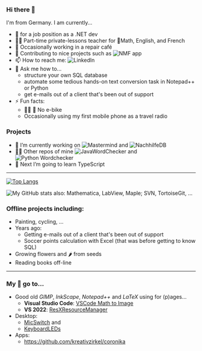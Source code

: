 ### Hi there 👋

<!--
**DGrothe-PhD/DGrothe-PhD** is a ✨ _special_ ✨ repository because its `README.md` (this file) appears on your GitHub profile.

Here are some ideas to get you started:
-->
I'm from Germany. I am currently...
- 🔎 for a job position as a .NET dev
- 👩‍🏫 Part-time private-lessons teacher for 📐Math, English, and French
- 🔧 Occasionally working in a repair café
- 🔧 Contributing to nice projects such as ![NMF app](https://github.com/NMF-earth/nmf-app)
- 📫 How to reach me: ![LinkedIn](https://www.linkedin.com/in/daniela-grothe-743ab8235/)
- 💬 Ask me how to...
  - structure your own SQL database
  - automate some tedious hands-on text conversion task in Notepad++ or Python
  - get e-mails out of a client that's been out of support
- ⚡ Fun facts:
     - 🚴‍♀️ 🚞 No e-bike
     - Occasionally using my first mobile phone as a travel radio

### Projects
- 🔭 I’m currently working on ![Mastermind](https://github.com/DGrothe-PhD/Mastermind) and ![NachhilfeDB](https://github.com/DGrothe-PhD/NachhilfeDB)
- 👩‍💻 Other repos of mine  ![JavaWordChecker](https://github.com/DGrothe-PhD/WordCheckerJava) and ![Python Wordchecker](https://github.com/DGrothe-PhD/Wordchecker)
- 🌱 Next I’m going to learn TypeScript
***
<!--
- 👯 I’m looking to collaborate on ...
- 🤔 I’m looking for help with ...
- -->

[![Top Langs](https://github-readme-stats.vercel.app/api/top-langs/?username=DGrothe-PhD&layout=donut&theme=solarized-dark)](https://github.com/anuraghazra/github-readme-stats) 

![My GitHub stats](https://github-readme-stats.vercel.app/api?username=DGrothe-PhD&show_icons=true&theme=solarized-dark)
also: Mathematica, LabView, Maple; SVN, TortoiseGit, &hellip;

### Offline projects including:
- Painting, cycling, &hellip;
- Years ago:
  - Getting e-mails out of a client that's been out of support
  - Soccer points calculation with Excel (that was before getting to know SQL)
- Growing flowers and 🌶️ from seeds
- Reading books off-line

***
### My 🌟 go to... 
- Good old *GIMP*, *InkScape*, *Notepad++* and *LaTeX* using for (p)ages&hellip;
  - **Visual Studio Code**: <a href="https://github.com/TeamMeow/vscode-math-to-image">VSCode Math to Image</a>
  - **VS 2022**: <a href="https://github.com/dotnet/ResXResourceManager">ResXResourceManager</a>
- Desktop:
  - <a href="https://github.com/iXab3r/MicSwitch">MicSwitch</a> and 
  - <a href="https://keyboard-leds.com/">KeyboardLEDs</a>
- Apps:
  - https://github.com/kreativzirkel/coronika
